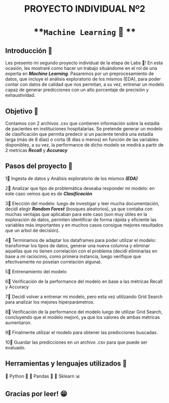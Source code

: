 

# <h1 align=center> **PROYECTO INDIVIDUAL Nº2** </h1>

# <h1 align=center>**`Machine Learning` 🤖 **</h1>

## **Introducción :paperclip:**

Les presento mi segundo proyecto individual de la etapa de Labs :microscope:!
En esta ocasión, les mostraré como hacer un trabajo situándome en el rol de una experta en ***Machine Learning***. Pasaremos por un preprocesamiento de datos, que incluye el análisis exploratorio de los mismos (EDA), para poder contar con datos de calidad que nos permitan, a su vez, entrenar un modelo capaz de generar predicciones con un alto porcentaje de precisión y exhaustividad.  

## **Objetivo :paperclip:**

Contamos con 2 archivos .csv que contienen información sobre la estadía de pacientes en instituciones hospitalarias. Se pretende generar un modelo de clasificación que permita predecir si un paciente tendrá una estadía larga (más de 8 días) o corta (8 días o menos) en función de las variables disponibles, a su vez, la performance de dicho modelo se medirá a partir de 2 metricas ***Recall*** y ***Accuracy***

  
## **Pasos del proyecto :paperclip:**

1:small_blue_diamond: Ingesta de datos y Análisis exploratorio de los mismos ***(EDA)***

2:small_blue_diamond: Analizar que tipo de problemática deseaba responder mi modelo: en este caso vemos que es de ***Clasificación***

3:small_blue_diamond: Elección del modelo: luego de investigar y leer mucha documentación, decidí elegir ***Random Forest*** (bosques aleatorios), ya que contaba con muchas ventajas que aplicaban para este caso (son muy útiles en la exploración de datos, permiten identificar de forma rápida y eficiente las variables más importantes y en muchos casos consigue mejores resultados que un arbol de decisión).

4:small_blue_diamond: Terminamos de adaptar los dataframes para poder utilizar el modelo: transformar los tipos de datos, generar una nueva columna y eliminar aquellas que no tienen correlación con el problema (decidí eliminarlas en base a mi raciocinio, como primera instancia, luego verifique que efectivamente no poseían correlación alguna).

5:small_blue_diamond: Entrenamiento del modelo

6:small_blue_diamond: Verificación de la performance del modelo en base a las métricas Recall y Accuracy

7:small_blue_diamond: Decidí volver a entrenar mi modelo, pero esta vez utilizando Grid Search para analizar los mejores hiperparámetros.

8:small_blue_diamond: Verificación de la performance del modelo luego de utilizar Grid Search, concluyendo que el modelo mejoró, ya que los valores de ambas métricas aumentaron.

9:small_blue_diamond: Finalmente utilizar el modelo para obtener las predicciones buscadas.

10:small_blue_diamond: Guardar las predicciones en un archivo .csv para que puede ser evaluado.


## **Herramientas y lenguajes utilizados :paperclip:**

:small_blue_diamond: Python :snake:
:small_orange_diamond: Pandas :panda_face:
:small_orange_diamond: Sklearn :bar_chart:


## **Gracias por leer! :grin:**
